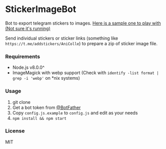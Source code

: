 StickerImageBot
===============

Bot to export telegram stickers to images. [Here is a sample one to play with (Not sure it's running)](https://telegram.me/stickerset2packbot)

Send individual stickers or sticker links (something like `https://t.me/addstickers/AniColle`) to prepare a zip of sticker image file.

### Requirements

* Node.js v8.0.0^
* ImageMagick with webp support (Check with `identify -list format | grep -i 'webp'` on *nix systems)

### Usage

1. git clone
2. Get a bot token from [@BotFather](https://telegram.me/BotFather)
3. Copy `config.js.example` to `config.js` and edit as your needs
4. `npm install && npm start`

### License

MIT
